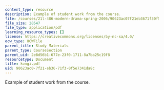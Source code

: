 ```yaml
---
content_type: resource
description: Example of student work from the course.
file: /courses/21l-486-modern-drama-spring-2006/90623ac07f21eb3671f30f5e7341da8c_kongi.pdf
file_size: 28547
file_type: application/pdf
learning_resource_types: []
license: https://creativecommons.org/licenses/by-nc-sa/4.0/
ocw_type: OCWFile
parent_title: Study Materials
parent_type: CourseSection
parent_uid: 2e8d56b1-677e-23f0-1711-8a7ba25c19f8
resourcetype: Document
title: kongi.pdf
uid: 90623ac0-7f21-eb36-71f3-0f5e7341da8c
---
```

Example of student work from the course.